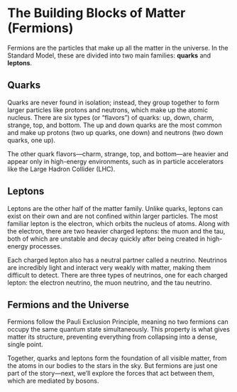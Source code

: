 # The Building Blocks of Matter (Fermions)

Fermions are the particles that make up all the matter in the universe. In the Standard Model, these are divided into two main families: **quarks** and **leptons**.

## Quarks
Quarks are never found in isolation; instead, they group together to form larger particles like protons and neutrons, which make up the atomic nucleus. There are six types (or “flavors”) of quarks: up, down, charm, strange, top, and bottom. The up and down quarks are the most common and make up protons (two up quarks, one down) and neutrons (two down quarks, one up).

The other quark flavors—charm, strange, top, and bottom—are heavier and appear only in high-energy environments, such as in particle accelerators like the Large Hadron Collider (LHC).

## Leptons
Leptons are the other half of the matter family. Unlike quarks, leptons can exist on their own and are not confined within larger particles. The most familiar lepton is the electron, which orbits the nucleus of atoms. Along with the electron, there are two heavier charged leptons: the muon and the tau, both of which are unstable and decay quickly after being created in high-energy processes.

Each charged lepton also has a neutral partner called a neutrino. Neutrinos are incredibly light and interact very weakly with matter, making them difficult to detect. There are three types of neutrinos, one for each charged lepton: the electron neutrino, the muon neutrino, and the tau neutrino.

## Fermions and the Universe
Fermions follow the Pauli Exclusion Principle, meaning no two fermions can occupy the same quantum state simultaneously. This property is what gives matter its structure, preventing everything from collapsing into a dense, single point.

Together, quarks and leptons form the foundation of all visible matter, from the atoms in our bodies to the stars in the sky. But fermions are just one part of the story—next, we’ll explore the forces that act between them, which are mediated by bosons.
